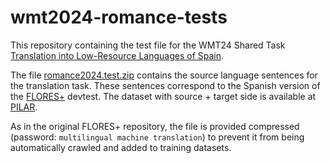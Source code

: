 # wmt2024-romance-tests
This repository containing the test file for the WMT24 Shared Task [Translation into Low-Resource Languages of Spain](https://www2.statmt.org/wmt24/romance-task.html).

The file [romance2024.test.zip](https://github.com/transducens/wmt2024-romance-tests/raw/main/romance2024.test.zip) contains the source language sentences for the translation task. These sentences correspond to the Spanish version of the [FLORES+](https://github.com/openlanguagedata/flores) devtest.
The dataset with source + target side is available at [PILAR](https://github.com/transducens/PILAR).

As in the original FLORES+ repository, the file is provided compressed (password: `multilingual machine translation`) to prevent it from being automatically crawled and added to training datasets.
